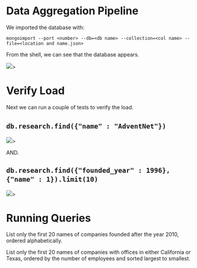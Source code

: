 # Data Aggregation Pipeline

We imported the database with:

```mongoimport --port <number> --db=<db name> --collection=<col name> --file=<location and name.json>```  

From the shell, we can see that the database appears.  

![](show_dbs.PNG)>  

# Verify Load  

Next we can run a couple of tests to verify the load.      

```db.research.find({"name" : "AdventNet"})``` 
&nbsp;
-
![](advent.PNG)>

AND.  

```db.research.find({"founded_year" : 1996},{"name" : 1}).limit(10)``` 
&nbsp;
-
![](founded.PNG)>

# Running Queries 

List only the first 20 names of companies founded after the year 2010, ordered alphabetically.




List only the first 20 names of companies with offices in either California or Texas, ordered by the number of employees and sorted largest to smallest.





